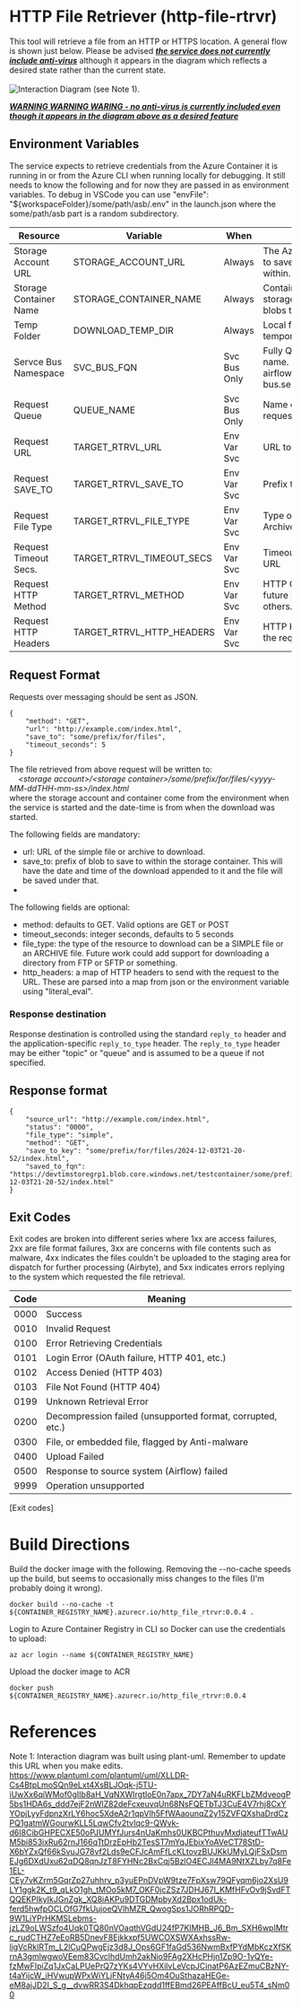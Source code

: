 # HTTP File Retriever (http-file-rtrvr)
This tool will retrieve a file from an HTTP or HTTPS location. A general flow is shown just below. Please be advised <i><b><u>the service does not currently include anti-virus</u></b></i> although it appears in the diagram which reflects a desired state rather than the current state.<br><br>
![Interaction Diagram](interaction-diagram.png "HTTP File Retriever interaction diagram") (see Note 1).

<u><b><i>WARNING WARNING WARING - no anti-virus is currently included even though it appears in the diagram above as a desired feature</u></b></i><br>

## Environment Variables
The service expects to retrieve credentials from the Azure Container it is running in or from the Azure CLI when running locally for debugging. It still needs to know the following and for now they are passed in as environment variables. To debug in VSCode you can use "envFile": "${workspaceFolder}/some/path/asb/.env" in the launch.json where the some/path/asb part is a random subdirectory.

| Resource               | Variable                  | When         | Description                                                      |
|------------------------|---------------------------|--------------|------------------------------------------------------------------|
| Storage Account URL    | STORAGE_ACCOUNT_URL       | Always       | The Azure storage account to save the data to blobs within.      |
| Storage Container Name | STORAGE_CONTAINER_NAME    | Always       | Container name within the storage account to save blobs to.      |
| Temp Folder            | DOWNLOAD_TEMP_DIR         | Always       | Local folder to save files in temporarily.                       |
| Servce Bus Namespace   | SVC_BUS_FQN               | Svc Bus Only | Fully Qualified Service Bus name. e.g., tim-dev-airflow-azure-msg-bus.servicebus.windows.net |
| Request Queue          | QUEUE_NAME                | Svc Bus Only | Name of queue download requests will arrive on.                  |
| Request URL            | TARGET_RTRVL_URL          | Env Var Svc  | URL to retrieve file from                                        |
| Request SAVE_TO        | TARGET_RTRVL_SAVE_TO      | Env Var Svc  | Prefix to save blob under                                        |
| Request File Type      | TARGET_RTRVL_FILE_TYPE    | Env Var Svc  | Type of file - Simple or Archive (zip, tar, tgz, etc)            |
| Request Timeout Secs.  | TARGET_RTRVL_TIMEOUT_SECS | Env Var Svc  | Timeout for web request to URL                                   |
| Request HTTP Method    | TARGET_RTRVL_METHOD       | Env Var Svc  | HTTP GET for now. In the future POST and possibly others.        |
| Request HTTP Headers   | TARGET_RTRVL_HTTP_HEADERS | Env Var Svc  | HTTP Headers to send with the request                            |


## Request Format
Requests over messaging should be sent as JSON.

    {
        "method": "GET",
        "url": "http://example.com/index.html",
        "save_to": "some/prefix/for/files",
        "timeout_seconds": 5
    }

The file retrieved from above request will be written to:<br>
&nbsp;&nbsp;&nbsp;&nbsp;<i>&lt;storage account&gt;/&lt;storage container&gt;/some/prefix/for/files/&lt;yyyy-MM-ddTHH-mm-ss>/index.html</i><br>
where the storage account and container come from the environment when the service is started and the date-time is from when the download was started.

The following fields are mandatory:
- url: URL of the simple file or archive to download.
- save_to: prefix of blob to save to within the storage container. This will have the date and time of the download appended to it and the file will be saved under that.
- 

The following fields are optional:
- method: defaults to GET. Valid options are GET or POST
- timeout_seconds: integer seconds, defaults to 5 seconds
- file_type: the type of the resource to download can be a SIMPLE file or an ARCHIVE file. Future work could add support for downloading a directory from FTP or SFTP or something.
- http_headers: a map of HTTP headers to send with the request to the URL. These are parsed into a map from json or the environment variable using "literal_eval".

### Response destination
Response destination is controlled using the standard ```reply_to``` header and the application-specific ```reply_to_type``` header. The ```reply_to_type``` header may be either "topic" or "queue" and is assumed to be a queue if not specified. 

## Response format

    {
        "source_url": "http://example.com/index.html",
        "status": "0000",
        "file_type": "simple",
        "method": "GET",
        "save_to_key": "some/prefix/for/files/2024-12-03T21-20-52/index.html",
        "saved_to_fqn": "https://devtimstoregrp1.blob.core.windows.net/testcontainer/some/prefix/for/files/2024-12-03T21-20-52/index.html"
    }


## Exit Codes
Exit codes are broken into different series where 1xx are access failures, 2xx are file format failures, 3xx are concerns with file contents such as malware, 4xx indicates the files couldn't be uploaded to the staging area for dispatch for further processing (Airbyte), and 5xx indicates errors replying to the system which requested the file retrieval.


| Code | Meaning                                                     |
|------|-------------------------------------------------------------|
| 0000 | Success                                                     |
| 0010 | Invalid Request                                             |
| 0100 | Error Retrieving Credentials                                |
| 0101 | Login Error (OAuth failure, HTTP 401, etc.)                 |
| 0102 | Access Denied (HTTP 403)                                    |
| 0103 | File Not Found (HTTP 404)                                   |
| 0199 | Unknown Retrieval Error                                     |
| 0200 | Decompression failed (unsupported format, corrupted, etc.)  |
| 0300 | File, or embedded file, flagged by Anti-malware             |
| 0400 | Upload Failed                                               |
| 0500 | Response to source system (Airflow) failed                  |
| 9999 | Operation unsupported                                       |
[Exit codes]

# Build Directions
Build the docker image with the following. Removing the --no-cache speeds up the build, but seems to occasionally miss changes to the files (I'm probably doing it wrong).

    docker build --no-cache -t ${CONTAINER_REGISTRY_NAME}.azurecr.io/http_file_rtrvr:0.0.4 .

Login to Azure Container Registry in CLI so Docker can use the credentials to upload:

    az acr login --name ${CONTAINER_REGISTRY_NAME}

Upload the docker image to ACR 

    docker push ${CONTAINER_REGISTRY_NAME}.azurecr.io/http_file_rtrvr:0.0.4

# References

Note 1: Interaction diagram was built using plant-uml. Remember to update this URL when you make edits. https://www.plantuml.com/plantuml/uml/XLLDR-Cs4BtpLmoSQn9eLxt4XsBLJOqk-j5TU-iUwXx6qiWMof0gIIb8aH_VqNXWIrgtIoE0n7apx_7DY7aN4uRKFLbZMdveogP5bs1HDA6s_ddd7ejF2nWlZ82deFcxeuvqUn68NsFQETbTJ3CuE4V7rhj8CxYYOpjLyyFdpnzXrLY6hoc5XdeA2r1qpVlh5FfWAaounqZ2y15ZVFQXshaDrdCzPQ1gatmWGourwKLL5LqwCfv2tvIqc9-QWvk-d6I8CibGHPECXE50oPJUMYfJurs4nUaKmhs0UKBCPthuvMxdjateufTTwAUM5bi853ixRu62rnJ166qTtDrzEpHb2TesST7mYqJEbixYoAVeCT78StD-X6bYZxQf66kSvuJG78vf2Lds9eCFJcAmFfLcKLtovzBUJKkUMyLQjFSxDsmEJg6DXdUxu62qDQ8qnJzT8FYHNc2BxCqj5BzlO4ECJl4MA9NtXZLby7q8Fe1EL-CEy7vKZrm5GqrZp27uhhrv_p3yuEPnDVpW9tze7FpXsw79QFyqm6jo2XsU9LY1ggk2K_t9_qLkO1gh_tMOo5kM7_OKF0jcZSz7JDHJ67I_KMfHFvOv9jSvdFTQQEKPIkyIkJGnZgk_XQ8iAKPu9DTGDMpbyXd2Bpx1odUk-ferd5hwfpOCLOfG7fkUujoeQVlhMZR_QwogSps1JORhRPQD-9W1LiYPrHKMSLebms-jzLZ9oLWSzfo4Uqk0TQ80nVOaqthVGdU24fP7KIMHB_J6_Bm_SXH6wpIMtrc_rudCTHZ7eEoRB5DnevF8Ejkkxpf5UWCOXSWXAxhssRw-ligVcRklRTm_L2lCuQPwgEjz3d8J_Ops6GF1faGd536NwmBxfPYdMbKczXfSKrnA3gmlwgwoVEem83CvclhdUmh2akNio9FAg2XHcPHjn1Zp9O-1vQYe-fzMwFIpiZq1JxCaLPUePrQ7zYKs4VYvHXilvLeVcpJCinatP6AzEZmuCBzNY-t4aYijcW_iHVwupWPxWiYLjFNtyA46j5Om4OuSthazaHEGe-eM8ajJD2I_S_g__dvwRR3S4DkhqpEzqdd1ffEBmd26PEAffBcU_eu5T4_sNm00
